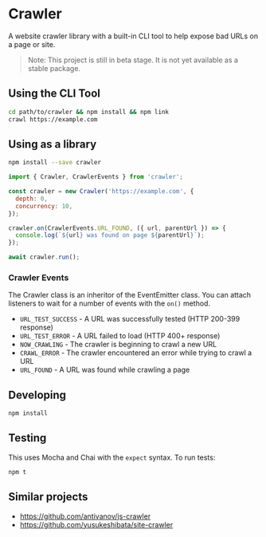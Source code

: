 # Crawler

A website crawler library with a built-in CLI tool to help expose bad URLs on a page or site.

> Note: This project is still in beta stage. It is not yet available as a stable package.

## Using the CLI Tool

```bash
cd path/to/crawler && npm install && npm link
crawl https://example.com
```

## Using as a library

```bash
npm install --save crawler
```

```javascript
import { Crawler, CrawlerEvents } from 'crawler';

const crawler = new Crawler('https://example.com', {
  depth: 0,
  concurrency: 10,
});

crawler.on(CrawlerEvents.URL_FOUND, ({ url, parentUrl }) => {
  console.log(`${url} was found on page ${parentUrl}`);
});

await crawler.run();
```

### Crawler Events

The Crawler class is an inheritor of the EventEmitter class. You can attach listeners to wait for a number of events
with the `on()` method.

- `URL_TEST_SUCCESS` - A URL was successfully tested (HTTP 200-399 response)
- `URL_TEST_ERROR` - A URL failed to load (HTTP 400+ response)
- `NOW_CRAWLING` - The crawler is beginning to crawl a new URL
- `CRAWL_ERROR` - The crawler encountered an error while trying to crawl a URL
- `URL_FOUND` - A URL was found while crawling a page

## Developing

```bash
npm install
```

## Testing

This uses Mocha and Chai with the `expect` syntax. To run tests:

```bash
npm t
```

## Similar projects

- https://github.com/antivanov/js-crawler
- https://github.com/yusukeshibata/site-crawler
